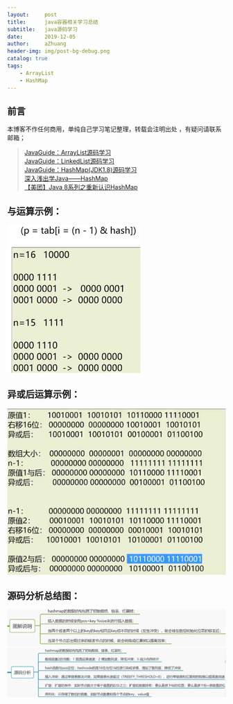 ```yaml
---
layout:     post
title:      java容器相关学习总结
subtitle:   java源码学习
date:       2019-12-05
author:     aZhuang
header-img: img/post-bg-debug.png
catalog: true
tags:
    - ArrayList
    - HashMap
---
```


## 前言
本博客不作任何商用，单纯自己学习笔记整理，转载会注明出处 ，有疑问请联系邮箱；

> [JavaGuide：ArrayList源码学习](https://github.com/xiaoazhuang/JavaGuide/blob/master/docs/java/collection/ArrayList.md)  
> [JavaGuide：LinkedList源码学习](https://github.com/xiaoazhuang/JavaGuide/blob/master/docs/java/collection/LinkedList.md)  
> [JavaGuide：HashMap(JDK1.8)源码学习](https://github.com/xiaoazhuang/JavaGuide/blob/master/docs/java/collection/HashMap.md)  
> [深入浅出学Java——HashMap](https://blog.csdn.net/woshimaxiao1/article/details/83661464)  
> [【美团】Java 8系列之重新认识HashMap](https://zhuanlan.zhihu.com/p/21673805)  
## 与运算示例：  	
![Image text](https://raw.githubusercontent.com/xiaoazhuang/xiaoazhuang.github.io/master/img/与运算示例.png)    
## 异或后运算示例：    	
![Image text](https://raw.githubusercontent.com/xiaoazhuang/xiaoazhuang.github.io/master/img/异或后与示例.png)      	
## 源码分析总结图：  	
![Image text](https://raw.githubusercontent.com/xiaoazhuang/xiaoazhuang.github.io/master/img/hashMap图解说明.png)  	
![Image text](https://raw.githubusercontent.com/xiaoazhuang/xiaoazhuang.github.io/master/img/hashMap源码分析图.png)  
